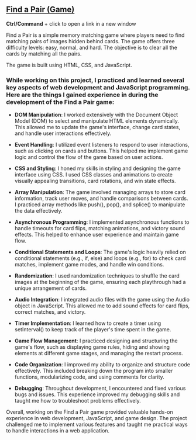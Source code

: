 ## [Find a Pair (Game)](https://vch-sh.github.io/js-find-a-pair-game/) 
**Ctrl/Command** + click to open a link in a new window

Find a Pair is a simple memory matching game where players need to find matching pairs of images hidden behind cards. The game offers three difficulty levels: easy, normal, and hard. The objective is to clear all the cards by matching all the pairs.

The game is built using HTML, CSS, and JavaScript.

### While working on this project, I practiced and learned several key aspects of web development and JavaScript programming. Here are the things I gained experience in during the development of the Find a Pair game:

* **DOM Manipulation**: I worked extensively with the Document Object Model (DOM) to select and manipulate HTML elements dynamically. This allowed me to update the game's interface, change card states, and handle user interactions effectively.

* **Event Handling**: I utilized event listeners to respond to user interactions, such as clicking on cards and buttons. This helped me implement game logic and control the flow of the game based on user actions.

* **CSS and Styling**: I honed my skills in styling and designing the game interface using CSS. I used CSS classes and animations to create visually appealing transitions, card rotations, and win state effects.

* **Array Manipulation**: The game involved managing arrays to store card information, track user moves, and handle comparisons between cards. I practiced array methods like push(), pop(), and splice() to manipulate the data effectively.

* **Asynchronous Programming**: I implemented asynchronous functions to handle timeouts for card flips, matching animations, and victory sound effects. This helped to enhance user experience and maintain game flow.

* **Conditional Statements and Loops**: The game's logic heavily relied on conditional statements (e.g., if, else) and loops (e.g., for) to check card matches, implement game modes, and handle win conditions.

* **Randomization**: I used randomization techniques to shuffle the card images at the beginning of the game, ensuring each playthrough had a unique arrangement of cards.

* **Audio Integration**: I integrated audio files with the game using the Audio object in JavaScript. This allowed me to add sound effects for card flips, correct matches, and victory.

* **Timer Implementation**: I learned how to create a timer using setInterval() to keep track of the player's time spent in the game.

* **Game Flow Management**: I practiced designing and structuring the game's flow, such as displaying game rules, hiding and showing elements at different game stages, and managing the restart process.

* **Code Organization**: I improved my ability to organize and structure code effectively. This included breaking down the program into smaller functions, modularizing code, and using comments for clarity.

* **Debugging**: Throughout development, I encountered and fixed various bugs and issues. This experience improved my debugging skills and taught me how to troubleshoot problems effectively.

Overall, working on the Find a Pair game provided valuable hands-on experience in web development, JavaScript, and game design. The project challenged me to implement various features and taught me practical ways to handle interactions in a web application.
